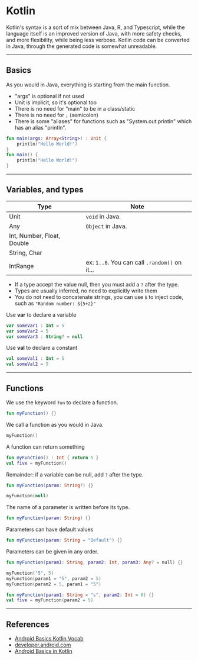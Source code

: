 # Kotlin

Kotlin's syntax is a sort of mix between Java, R, and Typescript, while the language itself is an improved version of Java, with more safety checks, and more flexibility, while being less verbose. Kotlin code can be converted in Java, through the generated code is somewhat unreadable.

<hr class="sr">

## Basics

<div class="row row-cols-md-2 mx-0"><div>

As you would in Java, everything is starting from the main function.

* "args" is optional if not used
* Unit is implicit, so it's optional too
* There is no need for "main" to be in a class/static
* There is no need for `;` (semicolon)
* There is some "aliases" for functions such as "System.out.println" which has an alias "println".
</div><div>

```kotlin
fun main(args: Array<String>) : Unit {
    println("Hello World!")
}
fun main() {
    println("Hello World!")
}
```
</div></div>


<hr class="sl">

## Variables, and types

<div class="row row-cols-md-2 mt-4"><div>

| Type                       | Note                                          |
|----------------------------|-----------------------------------------------|
| Unit                       | `void` in Java.                               |
| Any                        | `Object` in Java.                             |
| Int, Number, Float, Double |                                               |
| String, Char               |                                               |
| IntRange                   | ex: `1..6`. You can call `.random()` on it... |

* If a type accept the value null, then you must add a `?` after the type.
* Types are usually inferred, no need to explicitly write them
* You do not need to concatenate strings, you can use `$` to inject code, such as `"Random number: ${5+2}"`

</div><div>

Use **var** to declare a variable

```kotlin
var someVar1 : Int = 5
var someVar2 = 5
var someVar3 : String? = null
```

Use **val** to declare a constant

```kotlin
val someVal1 : Int = 5
val someVal2 = 5
```
</div></div>

<hr class="sr">

## Functions

<div class="row row-cols-md-2"><div>

We use the keyword `fun` to declare a function.

```kotlin
fun myFunction() {}
```

We call a function as you would in Java.

```kotlin
myFunction()
```

A function can return something

```kotlin
fun myFunction() : Int { return 5 }
val five = myFunction()
```

Remainder: if a variable can be null, add `?` after the type.

```kotlin
fun myFunction(param: String?) {}

myFunction(null)
```


</div><div>

The name of a parameter is written before its type.

```kotlin
fun myFunction(param: String) {}
```

Parameters can have default values

```kotlin
fun myFunction(param: String = "Default") {}
```

Parameters can be given in any order.

```kotlin
fun myFunction(param1: String, param2: Int, param3: Any? = null) {}

myFunction("5", 5)
myFunction(param1 = "5", param2 = 5)
myFunction(param2 = 5, param1 = "5")

fun myFunction(param1: String = "s", param2: Int = 0) {}
val five = myFunction(param2 = 5)
```
</div></div>

<hr class="sr">

## References

* [Android Basics Kotlin Vocab](https://developer.android.com/courses/android-basics-kotlin/android-basics-kotlin-vocab)
* [developer.android.com](https://developer.android.com/guide)
* [Android Basics in Kotlin](https://developer.android.com/courses/android-basics-kotlin/course)